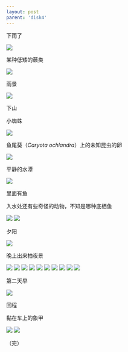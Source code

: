 ```yaml
---
layout: post
parent: 'disk4'
---
```

下雨了

<img class='disc' src='https://lykoseremos.github.io/gmalb-01/disk4/31.jpg'>

某种低矮的蕨类

<img class='disc' src='https://lykoseremos.github.io/gmalb-01/disk4/32.jpg'>

雨景

<img class='disc' src='https://lykoseremos.github.io/gmalb-01/disk4/33.jpg'>

下山

小蜘蛛

<img class='disc' src='https://lykoseremos.github.io/gmalb-01/disk4/34.jpg'>

鱼尾葵（<i>Caryota ochlandra</i>）上的未知昆虫的卵

<img class='disc' src='https://lykoseremos.github.io/gmalb-01/disk4/35.jpg'>

平静的水潭

<img class='disc' src='https://lykoseremos.github.io/gmalb-01/disk4/36.jpg'>

里面有鱼

入水处还有些奇怪的动物，不知是哪种底栖鱼

<img class='disc' src='https://lykoseremos.github.io/gmalb-01/disk4/37.jpg'>

<img class='disc' src='https://lykoseremos.github.io/gmalb-01/disk4/38.jpg'>

夕阳

<img class='disc' src='https://lykoseremos.github.io/gmalb-01/disk4/39.jpg'>

晚上出来拍夜景

<img class='disc' src='https://lykoseremos.github.io/gmalb-01/disk4/40.jpg'>

<img class='disc' src='https://lykoseremos.github.io/gmalb-01/disk4/41.jpg'>

<img class='disc' src='https://lykoseremos.github.io/gmalb-01/disk4/42.jpg'>

<img class='disc' src='https://lykoseremos.github.io/gmalb-01/disk4/43.jpg'>

<img class='disc' src='https://lykoseremos.github.io/gmalb-01/disk4/44.jpg'>

<img class='disc' src='https://lykoseremos.github.io/gmalb-01/disk4/45.jpg'>

<img class='disc' src='https://lykoseremos.github.io/gmalb-01/disk4/46.jpg'>

<img class='disc' src='https://lykoseremos.github.io/gmalb-01/disk4/47.jpg'>

<img class='disc' src='https://lykoseremos.github.io/gmalb-01/disk4/48.jpg'>

<img class='disc' src='https://lykoseremos.github.io/gmalb-01/disk4/49.jpg'>

第二天早

<img class='disc' src='https://lykoseremos.github.io/gmalb-01/disk4/50.jpg'>

回程

黏在车上的象甲

<img class='disc' src='https://lykoseremos.github.io/gmalb-01/disk4/51.jpg'>

<img class='disc' src='https://lykoseremos.github.io/gmalb-01/disk4/52.jpg'>

（完）
